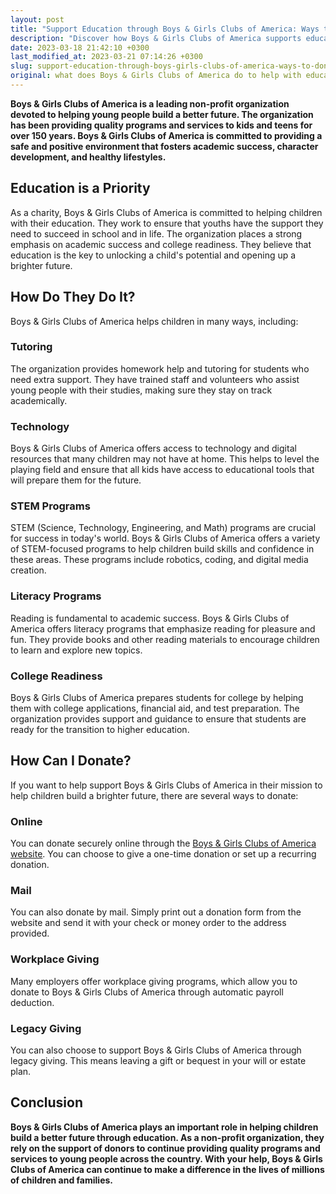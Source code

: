 ```yaml
---
layout: post
title: "Support Education through Boys & Girls Clubs of America: Ways to Donate for a Better Future"
description: "Discover how Boys & Girls Clubs of America supports education as a charity and make a difference by donating today. Learn more about their impactful programs and join the mission to help children and teenagers reach their full potential."
date: 2023-03-18 21:42:10 +0300
last_modified_at: 2023-03-21 07:14:26 +0300
slug: support-education-through-boys-girls-clubs-of-america-ways-to-donate-for-a-better-future
original: what does Boys & Girls Clubs of America do to help with education as a charity, how do they do it, how can i donate?
---
```

**Boys & Girls Clubs of America is a leading non-profit organization devoted to helping young people build a better future. The organization has been providing quality programs and services to kids and teens for over 150 years. Boys & Girls Clubs of America is committed to providing a safe and positive environment that fosters academic success, character development, and healthy lifestyles.**

## Education is a Priority

As a charity, Boys & Girls Clubs of America is committed to helping children with their education. They work to ensure that youths have the support they need to succeed in school and in life. The organization places a strong emphasis on academic success and college readiness. They believe that education is the key to unlocking a child's potential and opening up a brighter future.

## How Do They Do It?

Boys & Girls Clubs of America helps children in many ways, including:

### Tutoring

The organization provides homework help and tutoring for students who need extra support. They have trained staff and volunteers who assist young people with their studies, making sure they stay on track academically.

### Technology

Boys & Girls Clubs of America offers access to technology and digital resources that many children may not have at home. This helps to level the playing field and ensure that all kids have access to educational tools that will prepare them for the future.

### STEM Programs

STEM (Science, Technology, Engineering, and Math) programs are crucial for success in today's world. Boys & Girls Clubs of America offers a variety of STEM-focused programs to help children build skills and confidence in these areas. These programs include robotics, coding, and digital media creation.

### Literacy Programs

Reading is fundamental to academic success. Boys & Girls Clubs of America offers literacy programs that emphasize reading for pleasure and fun. They provide books and other reading materials to encourage children to learn and explore new topics.

### College Readiness

Boys & Girls Clubs of America prepares students for college by helping them with college applications, financial aid, and test preparation. The organization provides support and guidance to ensure that students are ready for the transition to higher education.

## How Can I Donate?

If you want to help support Boys & Girls Clubs of America in their mission to help children build a brighter future, there are several ways to donate:

### Online

You can donate securely online through the [Boys & Girls Clubs of America website](https://www.bgca.org/). You can choose to give a one-time donation or set up a recurring donation.

### Mail

You can also donate by mail. Simply print out a donation form from the website and send it with your check or money order to the address provided.

### Workplace Giving

Many employers offer workplace giving programs, which allow you to donate to Boys & Girls Clubs of America through automatic payroll deduction.

### Legacy Giving

You can also choose to support Boys & Girls Clubs of America through legacy giving. This means leaving a gift or bequest in your will or estate plan.

## Conclusion

**Boys & Girls Clubs of America plays an important role in helping children build a better future through education. As a non-profit organization, they rely on the support of donors to continue providing quality programs and services to young people across the country. With your help, Boys & Girls Clubs of America can continue to make a difference in the lives of millions of children and families.**